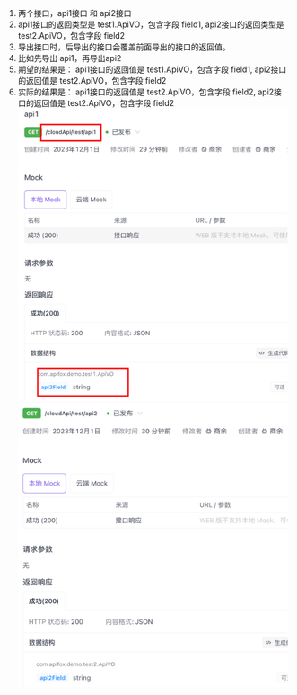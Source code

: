 1. 两个接口，api1接口 和 api2接口
2. api1接口的返回类型是 test1.ApiVO，包含字段 field1, api2接口的返回类型是 test2.ApiVO，包含字段 field2
3. 导出接口时，后导出的接口会覆盖前面导出的接口的返回值。
4. 比如先导出 api1，再导出api2 
4. 期望的结果是： api1接口的返回值是 test1.ApiVO，包含字段 field1, api2接口的返回值是 test2.ApiVO，包含字段 field2
5. 实际的结果是： api1接口的返回值是 test2.ApiVO，包含字段 field2, api2接口的返回值是 test2.ApiVO，包含字段 field2
![img.png](img.png)
![img_1.png](img_1.png)